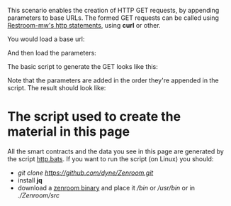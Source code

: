 



This scenario enables the creation of HTTP GET requests, by appending parameters to base URLs.
The formed GET requests can be called using [Restroom-mw's http statements](https://dyne.github.io/restroom-mw/#/packages/http), using **curl** or other. 
 


You would load a base url:

[](../_media/examples/zencode_cookbook/http/base-url.json ':include :type=code json')


And then load the parameters: 

[](../_media/examples/zencode_cookbook/http/api-values.json ':include :type=code json')

The basic script to generate the GET looks like this:

[](../_media/examples/zencode_cookbook/http/api-compose.zen ':include :type=code gherkin')


Note that the parameters are added in the order they're appended in the script. The result should look like: 

[](../_media/examples/zencode_cookbook/http/api-compose-output.json ':include :type=code json')


# The script used to create the material in this page

All the smart contracts and the data you see in this page are generated by the script [http.bats](https://github.com/dyne/Zenroom/blob/master/test/zencode/http.bats). If you want to run the script (on Linux) you should: 
 - *git clone https://github.com/dyne/Zenroom.git*
 - install  **jq**
 - download a [zenroom binary](https://zenroom.org/#downloads) and place it */bin* or */usr/bin* or in *./Zenroom/src*
 
 


